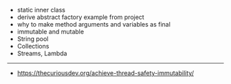 - static inner class
- derive abstract factory example from project
- why to make method arguments and variables as final
- immutable and mutable
- String pool
- Collections
- Streams, Lambda

------
- https://thecuriousdev.org/achieve-thread-safety-immutability/
